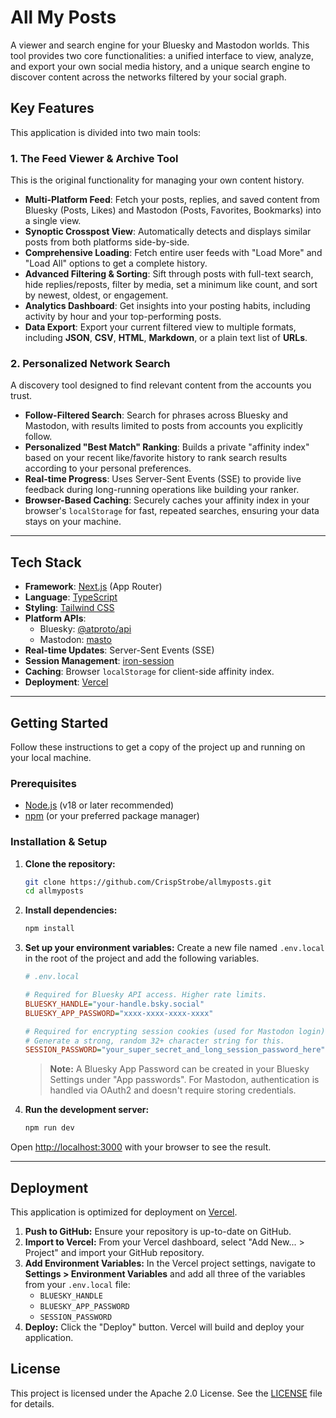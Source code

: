 # All My Posts

A viewer and search engine for your Bluesky and Mastodon worlds. This tool provides two core functionalities: a unified interface to view, analyze, and export your own social media history, and a unique search engine to discover content across the networks filtered by your social graph.

## Key Features

This application is divided into two main tools:

### 1\. The Feed Viewer & Archive Tool

This is the original functionality for managing your own content history.

  - **Multi-Platform Feed**: Fetch your posts, replies, and saved content from Bluesky (Posts, Likes) and Mastodon (Posts, Favorites, Bookmarks) into a single view.
  - **Synoptic Crosspost View**: Automatically detects and displays similar posts from both platforms side-by-side.
  - **Comprehensive Loading**: Fetch entire user feeds with "Load More" and "Load All" options to get a complete history.
  - **Advanced Filtering & Sorting**: Sift through posts with full-text search, hide replies/reposts, filter by media, set a minimum like count, and sort by newest, oldest, or engagement.
  - **Analytics Dashboard**: Get insights into your posting habits, including activity by hour and your top-performing posts.
  - **Data Export**: Export your current filtered view to multiple formats, including **JSON**, **CSV**, **HTML**, **Markdown**, or a plain text list of **URLs**.

### 2\. Personalized Network Search

A discovery tool designed to find relevant content from the accounts you trust.

  - **Follow-Filtered Search**: Search for phrases across Bluesky and Mastodon, with results limited to posts from accounts you explicitly follow.
  - **Personalized "Best Match" Ranking**: Builds a private "affinity index" based on your recent like/favorite history to rank search results according to your personal preferences.
  - **Real-time Progress**: Uses Server-Sent Events (SSE) to provide live feedback during long-running operations like building your ranker.
  - **Browser-Based Caching**: Securely caches your affinity index in your browser's `localStorage` for fast, repeated searches, ensuring your data stays on your machine.

-----

## Tech Stack

  - **Framework**: [Next.js](https://nextjs.org/) (App Router)
  - **Language**: [TypeScript](https://www.typescriptlang.org/)
  - **Styling**: [Tailwind CSS](https://tailwindcss.com/)
  - **Platform APIs**:
      - Bluesky: [@atproto/api](https://github.com/bluesky-social/atproto/tree/main/packages/api)
      - Mastodon: [masto](https://www.google.com/search?q=https://github.com/neet/masto.js)
  - **Real-time Updates**: Server-Sent Events (SSE)
  - **Session Management**: [iron-session](https://github.com/vvo/iron-session)
  - **Caching**: Browser `localStorage` for client-side affinity index.
  - **Deployment**: [Vercel](https://vercel.com/)

-----

## Getting Started

Follow these instructions to get a copy of the project up and running on your local machine.

### Prerequisites

  - [Node.js](https://nodejs.org/) (v18 or later recommended)
  - [npm](https://www.npmjs.com/) (or your preferred package manager)

### Installation & Setup

1.  **Clone the repository:**

    ```bash
    git clone https://github.com/CrispStrobe/allmyposts.git
    cd allmyposts
    ```

2.  **Install dependencies:**

    ```bash
    npm install
    ```

3.  **Set up your environment variables:**
    Create a new file named `.env.local` in the root of the project and add the following variables.

    ```ini
    # .env.local

    # Required for Bluesky API access. Higher rate limits.
    BLUESKY_HANDLE="your-handle.bsky.social"
    BLUESKY_APP_PASSWORD="xxxx-xxxx-xxxx-xxxx"

    # Required for encrypting session cookies (used for Mastodon login).
    # Generate a strong, random 32+ character string for this.
    SESSION_PASSWORD="your_super_secret_and_long_session_password_here"
    ```

    > **Note:** A Bluesky App Password can be created in your Bluesky Settings under "App passwords". For Mastodon, authentication is handled via OAuth2 and doesn't require storing credentials.

4.  **Run the development server:**

    ```bash
    npm run dev
    ```

Open [http://localhost:3000](https://www.google.com/search?q=http://localhost:3000) with your browser to see the result.

-----

## Deployment

This application is optimized for deployment on [Vercel](https://vercel.com/).

1.  **Push to GitHub:** Ensure your repository is up-to-date on GitHub.
2.  **Import to Vercel:** From your Vercel dashboard, select "Add New... \> Project" and import your GitHub repository.
3.  **Add Environment Variables:** In the Vercel project settings, navigate to **Settings \> Environment Variables** and add all three of the variables from your `.env.local` file:
      - `BLUESKY_HANDLE`
      - `BLUESKY_APP_PASSWORD`
      - `SESSION_PASSWORD`
4.  **Deploy:** Click the "Deploy" button. Vercel will build and deploy your application.

## License

This project is licensed under the Apache 2.0 License. See the [LICENSE](https://www.apache.org/licenses/LICENSE-2.0) file for details.
